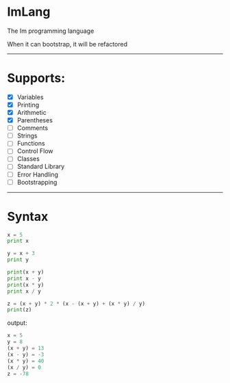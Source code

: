 # ImLang

The Im programming language

When it can bootstrap, it will be refactored

---

# Supports:

- [x] Variables
- [x] Printing
- [x] Arithmetic
- [x] Parentheses
- [ ] Comments
- [ ] Strings
- [ ] Functions
- [ ] Control Flow
- [ ] Classes
- [ ] Standard Library
- [ ] Error Handling
- [ ] Bootstrapping

---

# Syntax

``` python
x = 5
print x

y = x + 3
print y

print(x + y)
print x - y
print(x * y)
print x / y

z = (x + y) * 2 * (x - (x + y) + (x * y) / y)
print(z)
```

output:

``` python
x = 5
y = 8
(x + y) = 13
(x - y) = -3
(x * y) = 40
(x / y) = 0
z = -78
```